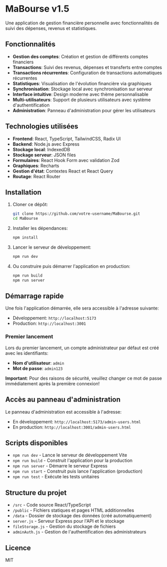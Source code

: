 # MaBourse v1.5

Une application de gestion financière personnelle avec fonctionnalités de suivi des dépenses, revenus et statistiques.

## Fonctionnalités

- **Gestion des comptes**: Création et gestion de différents comptes financiers
- **Transactions**: Suivi des revenus, dépenses et transferts entre comptes
- **Transactions récurrentes**: Configuration de transactions automatiques récurrentes
- **Statistiques**: Visualisation de l'évolution financière via graphiques
- **Synchronisation**: Stockage local avec synchronisation sur serveur
- **Interface intuitive**: Design moderne avec thème personnalisable
- **Multi-utilisateurs**: Support de plusieurs utilisateurs avec système d'authentification
- **Administration**: Panneau d'administration pour gérer les utilisateurs

## Technologies utilisées

- **Frontend**: React, TypeScript, TailwindCSS, Radix UI
- **Backend**: Node.js avec Express
- **Stockage local**: IndexedDB
- **Stockage serveur**: JSON files
- **Formulaires**: React Hook Form avec validation Zod
- **Graphiques**: Recharts
- **Gestion d'état**: Contextes React et React Query
- **Routage**: React Router

## Installation

1. Cloner ce dépôt:
   ```bash
   git clone https://github.com/votre-username/MaBourse.git
   cd MaBourse
   ```

2. Installer les dépendances:
   ```bash
   npm install
   ```

3. Lancer le serveur de développement:
   ```bash
   npm run dev
   ```

4. Ou construire puis démarrer l'application en production:
   ```bash
   npm run build
   npm run server
   ```

## Démarrage rapide

Une fois l'application démarrée, elle sera accessible à l'adresse suivante:
- Développement: `http://localhost:5173`
- Production: `http://localhost:3001`

### Premier lancement

Lors du premier lancement, un compte administrateur par défaut est créé avec les identifiants:
- **Nom d'utilisateur**: `admin`
- **Mot de passe**: `admin123`

**Important**: Pour des raisons de sécurité, veuillez changer ce mot de passe immédiatement après la première connexion!

## Accès au panneau d'administration

Le panneau d'administration est accessible à l'adresse:
- En développement: `http://localhost:5173/admin-users.html`
- En production: `http://localhost:3001/admin-users.html`

## Scripts disponibles

- `npm run dev` - Lance le serveur de développement Vite
- `npm run build` - Construit l'application pour la production
- `npm run server` - Démarre le serveur Express
- `npm run start` - Construit puis lance l'application (production)
- `npm run test` - Exécute les tests unitaires

## Structure du projet

- `/src` - Code source React/TypeScript
- `/public` - Fichiers statiques et pages HTML additionnelles
- `/data` - Dossier de stockage des données (créé automatiquement)
- `server.js` - Serveur Express pour l'API et le stockage
- `fileStorage.js` - Gestion du stockage de fichiers
- `adminAuth.js` - Gestion de l'authentification des administrateurs

## Licence

MIT
